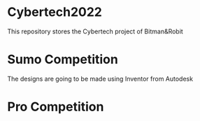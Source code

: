 # Cybertech2022
This repository stores the Cybertech project of Bitman&amp;Robit

# Sumo Competition

The designs are going to be made using Inventor from Autodesk

# Pro Competition
